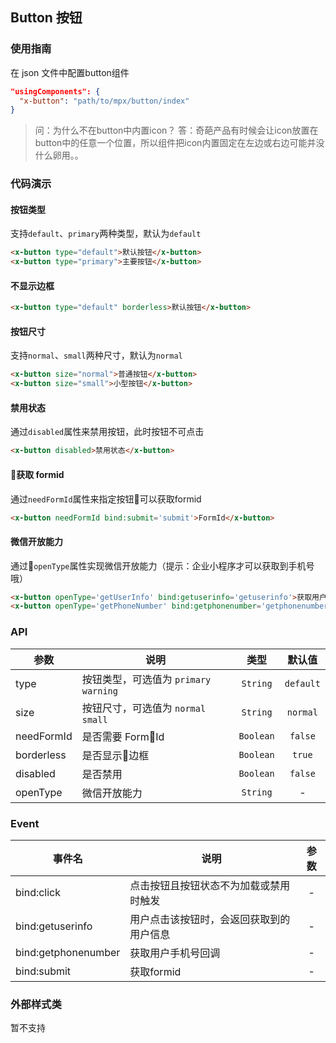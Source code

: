## Button 按钮

### 使用指南
在 json 文件中配置button组件
```json
"usingComponents": {
  "x-button": "path/to/mpx/button/index"
}
```

> 问：为什么不在button中内置icon？
> 答：奇葩产品有时候会让icon放置在button中的任意一个位置，所以组件把icon内置固定在左边或右边可能并没什么卵用。。


### 代码演示

#### 按钮类型
支持`default`、`primary`两种类型，默认为`default`

```html
<x-button type="default">默认按钮</x-button>
<x-button type="primary">主要按钮</x-button>
```

#### 不显示边框

```html
<x-button type="default" borderless>默认按钮</x-button>
```

#### 按钮尺寸
支持`normal`、`small`两种尺寸，默认为`normal`

```html 
<x-button size="normal">普通按钮</x-button>
<x-button size="small">小型按钮</x-button>
```

#### 禁用状态
通过`disabled`属性来禁用按钮，此时按钮不可点击

```html
<x-button disabled>禁用状态</x-button>
```

#### 获取 formid
通过`needFormId`属性来指定按钮可以获取formid

```html
<x-button needFormId bind:submit='submit'>FormId</x-button>
```

#### 微信开放能力
通过`openType`属性实现微信开放能力（提示：企业小程序才可以获取到手机号哦）

```html
<x-button openType='getUserInfo' bind:getuserinfo='getuserinfo'>获取用户信息</x-button>
<x-button openType='getPhoneNumber' bind:getphonenumber='getphonenumber'>获取用户手机号</x-button>
```

### API

| 参数       | 说明                                   | 类型      | 默认值    |
| ---------- | -------------------------------------- | :-------: | :-------: |
| type       | 按钮类型，可选值为 `primary` `warning` | `String`  | `default` |
| size       | 按钮尺寸，可选值为 `normal` `small`    | `String`  | `normal`  |
| needFormId | 是否需要 FormId                       | `Boolean` | `false`   |
| borderless | 是否显示边框                          | `Boolean` | `true`    |
| disabled   | 是否禁用                               | `Boolean` | `false`   |
| openType   | 微信开放能力                           | `String`  | -         |

### Event

| 事件名              | 说明                                     | 参数  |
| ------------------- | ---------------------------------------- | :---: |
| bind:click          | 点击按钮且按钮状态不为加载或禁用时触发   | -     |
| bind:getuserinfo    | 用户点击该按钮时，会返回获取到的用户信息 | -     |
| bind:getphonenumber | 获取用户手机号回调                       | -     |
| bind:submit         | 获取formid                               | -     |


### 外部样式类

暂不支持
